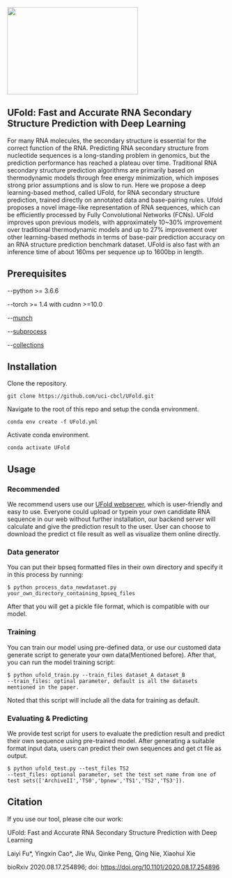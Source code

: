 <img src='https://github.com/uci-cbcl/UFold/blob/main/ufold/UFold_logonew1.png' width=300 height=200>


## UFold: Fast and Accurate RNA Secondary Structure Prediction with Deep Learning

For many RNA molecules, the secondary structure is essential for the correct function of the RNA. Predicting RNA secondary structure from nucleotide sequences is a long-standing problem in genomics, but the prediction performance has reached a plateau over time. Traditional RNA secondary structure prediction algorithms are primarily based on thermodynamic models through free energy minimization, which imposes strong prior assumptions and is slow to run. Here we propose a deep learning-based method, called UFold, for RNA secondary structure prediction, trained directly on annotated data and base-pairing rules. Ufold proposes a novel image-like representation of RNA sequences, which can be efficiently processed by Fully Convolutional Networks (FCNs). UFold improves upon previous models, with approximately 10~30% improvement over traditional thermodynamic models and up to 27% improvement over other learning-based methods in terms of base-pair prediction accuracy on an RNA structure prediction benchmark dataset. UFold is also fast with an inference time of about 160ms per sequence up to 1600bp in length.

## Prerequisites
--python >= 3.6.6

--torch >= 1.4 with cudnn >=10.0

--[munch](https://pypi.org/project/munch/2.0.2/)

--[subprocess](https://docs.python.org/3/library/subprocess.html)

--[collections](https://docs.python.org/2.7/library/collections.html#)

## Installation 
Clone the repository.

```
git clone https://github.com/uci-cbcl/UFold.git
```

Navigate to the root of this repo and setup the conda environment.

```
conda env create -f UFold.yml
```

Activate conda environment.

```
conda activate UFold
```


## Usage

### Recommended
We recommend users use our [UFold webserver](https://ufold.ics.uci.edu), which is user-friendly and easy to use. Everyone could upload or typein your own candidate RNA sequence in our web without further installation, our backend server will calculate and give the prediction result to the user. User can choose to download the predict ct file result as well as visualize them online directly.

### Data generator
You can put their bpseq formatted files in their own directory and specify it in this process by running:
<pre><code>$ python process_data_newdataset.py your_own_directory_containing_bpseq_files
</code></pre> 
After that you will get a pickle file format, which is compatible with our model.

### Training
You can train our model using pre-defined data, or use our customed data generate script to generate your own data(Mentioned before). After that, you can run the model training script:
<pre><code>$ python ufold_train.py --train_files dataset_A dataset_B 
--train_files: optinal parameter, default is all the datasets mentioned in the paper.
</code></pre> 
Noted that this script will include all the data for training as default.

### Evaluating & Predicting
We provide test script for users to evaluate the prediction result and predict their own sequence using pre-trained model. After generating a suitable format input data, users can predict their own sequences and get ct file as output.
<pre><code>$ python ufold_test.py --test_files TS2 
--test_files: optional parameter, set the test set name from one of test sets(['ArchiveII','TS0','bpnew','TS1','TS2','TS3']).
</code></pre> 

## Citation

If you use our tool, please cite our work: 

UFold: Fast and Accurate RNA Secondary Structure Prediction with Deep Learning

Laiyi Fu*, Yingxin Cao*, Jie Wu, Qinke Peng, Qing Nie, Xiaohui Xie

bioRxiv 2020.08.17.254896; doi: https://doi.org/10.1101/2020.08.17.254896
